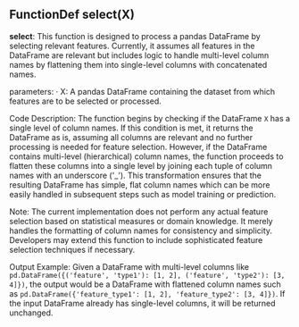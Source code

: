 ## FunctionDef select(X)
**select**: This function is designed to process a pandas DataFrame by selecting relevant features. Currently, it assumes all features in the DataFrame are relevant but includes logic to handle multi-level column names by flattening them into single-level columns with concatenated names.

parameters:
· X: A pandas DataFrame containing the dataset from which features are to be selected or processed.

Code Description: The function begins by checking if the DataFrame `X` has a single level of column names. If this condition is met, it returns the DataFrame as is, assuming all columns are relevant and no further processing is needed for feature selection. However, if the DataFrame contains multi-level (hierarchical) column names, the function proceeds to flatten these columns into a single level by joining each tuple of column names with an underscore ('_'). This transformation ensures that the resulting DataFrame has simple, flat column names which can be more easily handled in subsequent steps such as model training or prediction.

Note: The current implementation does not perform any actual feature selection based on statistical measures or domain knowledge. It merely handles the formatting of column names for consistency and simplicity. Developers may extend this function to include sophisticated feature selection techniques if necessary.

Output Example: Given a DataFrame with multi-level columns like `pd.DataFrame({('feature', 'type1'): [1, 2], ('feature', 'type2'): [3, 4]})`, the output would be a DataFrame with flattened column names such as `pd.DataFrame({'feature_type1': [1, 2], 'feature_type2': [3, 4]})`. If the input DataFrame already has single-level columns, it will be returned unchanged.
